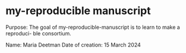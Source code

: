# my-reproducible manuscript

<!-- badges: start -->
<!-- badges: end -->

Purpose: The goal of my-reproducible-manuscript is to learn to make a reproduci-
ble consortium. 

Name: Maria Deetman
Date of creation: 15 March 2024


